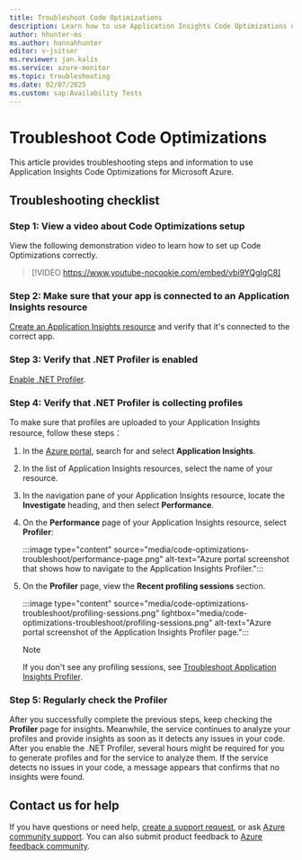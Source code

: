 ```yaml
---
title: Troubleshoot Code Optimizations
description: Learn how to use Application Insights Code Optimizations on Azure. View a checklist of troubleshooting steps.
author: hhunter-ms 
ms.author: hannahhunter
editor: v-jsitser
ms.reviewer: jan.kalis
ms.service: azure-monitor
ms.topic: troubleshooting
ms.date: 02/07/2025
ms.custom: sap:Availability Tests
---
```


# Troubleshoot Code Optimizations

This article provides troubleshooting steps and information to use Application Insights Code Optimizations for Microsoft Azure.

## Troubleshooting checklist

### Step 1: View a video about Code Optimizations setup

View the following demonstration video to learn how to set up Code Optimizations correctly.

> [!VIDEO https://www.youtube-nocookie.com/embed/vbi9YQgIgC8]

### Step 2: Make sure that your app is connected to an Application Insights resource

[Create an Application Insights resource](../app/create-workspace-resource.md) and verify that it's connected to the correct app.

### Step 3: Verify that .NET Profiler is enabled

[Enable .NET Profiler](../profiler/profiler-overview.md).

### Step 4: Verify that .NET Profiler is collecting profiles

To make sure that profiles are uploaded to your Application Insights resource, follow these steps：

1. In the [Azure portal](https://portal.azure.com), search for and select **Application Insights**.

1. In the list of Application Insights resources, select the name of your resource.

1. In the navigation pane of your Application Insights resource, locate the **Investigate** heading, and then select **Performance**.

1. On the **Performance** page of your Application Insights resource, select **Profiler**:

    :::image type="content" source="media/code-optimizations-troubleshoot/performance-page.png" alt-text="Azure portal screenshot that shows how to navigate to the Application Insights Profiler.":::

1. On the **Profiler** page, view the **Recent profiling sessions** section.

    :::image type="content" source="media/code-optimizations-troubleshoot/profiling-sessions.png" lightbox="media/code-optimizations-troubleshoot/profiling-sessions.png" alt-text="Azure portal screenshot of the Application Insights Profiler page.":::

    > [!NOTE]
    > If you don't see any profiling sessions, see [Troubleshoot Application Insights Profiler](../profiler/profiler-troubleshooting.md).

### Step 5: Regularly check the Profiler

After you successfully complete the previous steps, keep checking the **Profiler** page for insights. Meanwhile, the service continues to analyze your profiles and provide insights as soon as it detects any issues in your code. After you enable the .NET Profiler, several hours might be required for you to generate profiles and for the service to analyze them. If the service detects no issues in your code, a message appears that confirms that no insights were found.

## Contact us for help

If you have questions or need help, [create a support request](https://ms.portal.azure.com/#blade/Microsoft_Azure_Support/HelpAndSupportBlade/overview?DMC=troubleshoot), or ask [Azure community support](https://azure.microsoft.com/support/community). You can also submit product feedback to [Azure feedback community](https://feedback.azure.com/d365community).
